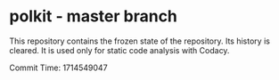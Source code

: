 # polkit - master branch

This repository contains the frozen state of the repository.
Its history is cleared. It is used only for static code
analysis with Codacy.

Commit Time: 1714549047